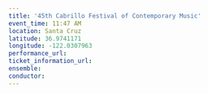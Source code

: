 ```yaml
---
title: '45th Cabrillo Festival of Contemporary Music'
event_time: 11:47 AM
location: Santa Cruz
latitude: 36.9741171
longitude: -122.0307963
performance_url: 
ticket_information_url: 
ensemble: 
conductor: 
---
```

